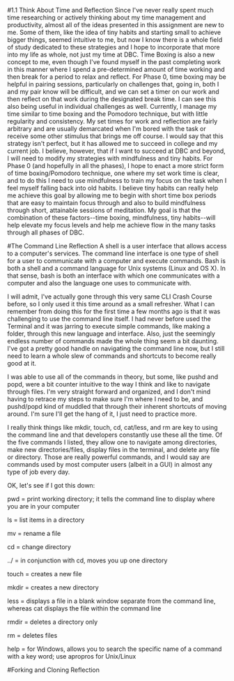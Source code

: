#1.1 Think About Time and Reflection
Since I've never really spent much time researching or actively thinking about my time management and productivity, almost all of the ideas presented in this assignment are new to me. Some of them, like the idea of tiny habits and starting small to achieve bigger things, seemed intuitive to me, but now I know there is a whole field of study dedicated to these strategies and I hope to incorporate that more into my life as whole, not just my time at DBC. Time Boxing is also a new concept to me, even though I've found myself in the past completing work in this manner where I spend a pre-determined amount of time working and then break for a period to relax and reflect. For Phase 0, time boxing may be helpful in pairing sessions, particularly on challenges that, going in, both I and my pair know will be difficult, and we can set a timer on our work and then reflect on that work during the designated break time. I can see this also being useful in individual challenges as well. Currently, I manage my time similar to time boxing and the Pomodoro technique, but with little regularity and consistency. My set times for work and reflection are fairly arbitrary and are usually demarcated when I'm bored with the task or receive some other stimulus that brings me off course. I would say that this strategy isn't perfect, but it has allowed me to succeed in college and my current job. I believe, however, that if I want to succeed at DBC and beyond, I will need to modify my strategies with mindfulness and tiny habits. For Phase 0 (and hopefully in all the phases), I hope to enact a more strict form of time boxing/Pomodoro technique, one where my set work time is clear, and to do this I need to use mindfulness to train my focus on the task when I feel myself falling back into old habits. I believe tiny habits can really help me achieve this goal by allowing me to begin with short time box periods that are easy to maintain focus through and also to build mindfulness through short, attainable sessions of meditation. My goal is that the combination of these factors--time boxing, mindfulness, tiny habits--will help elevate my focus levels and help me achieve flow in the many tasks through all phases of DBC.

#The Command Line Reflection
A shell is a user interface that allows access to a computer's services. The command line interface is one type of shell for a user to communicate with a computer and execute commands. Bash is both a shell and a command language for Unix systems (Linux and OS X). In that sense, bash is both an interface with which one communicates with a computer and also the language one uses to communicate with.

I will admit, I've actually gone through this very same CLI Crash Course before, so I only used it this time around as a small refresher. What I can remember from doing this for the first time a few months ago is that it was challenging to use the command line itself. I had never before used the Terminal and it was jarring to execute simple commands, like making a folder, through this new language and interface. Also, just the seemingly endless number of commands made the whole thing seem a bit daunting. I've got a pretty good handle on navigating the command line now, but I still need to learn a whole slew of commands and shortcuts to become really good at it.

I was able to use all of the commands in theory, but some, like pushd and popd, were a bit counter intuitive to the way I think and like to navigate through files. I'm very straight forward and organized, and I don't mind having to retrace my steps to make sure I'm where I need to be, and pushd/popd kind of muddled that through their inherent shortcuts of moving around. I'm sure I'll get the hang of it, I just need to practice more.

I really think things like mkdir, touch, cd, cat/less, and rm are key to using the command line and that developers constantly use these all the time. Of the five commands I listed, they allow one to navigate among directories, make new directories/files, display files in the terminal, and delete any file or directory. Those are really powerful commands, and I would say are commands used by most computer users (albeit in a GUI) in almost any type of job every day.

OK, let's see if I got this down:

pwd = print working directory; it tells the command line to display where you are in your computer

ls = list items in a directory

mv = rename a file

cd = change directory

../ = in conjunction with cd, moves you up one directory

touch = creates a new file

mkdir = creates a new directory

less = displays a file in a blank window separate from the command line, whereas cat displays the file within the command line

rmdir = deletes a directory only

rm = deletes files

help = for Windows, allows you to search the specific name of a command with a key word; use apropros for Unix/Linux

#Forking and Cloning Reflection
